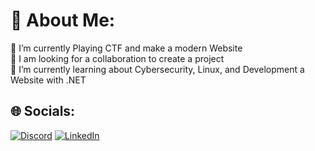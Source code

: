 # 💫 About Me:
🚩 I’m currently Playing CTF and make a modern Website <br>🤝 I am looking for a collaboration to create a project<br>🌱 I’m currently learning about Cybersecurity, Linux, and Development a Website with .NET


## 🌐 Socials:
[![Discord](https://img.shields.io/badge/Discord-%237289DA.svg?logo=discord&logoColor=white)](https://discord.gg/767965104707993600) [![LinkedIn](https://img.shields.io/badge/LinkedIn-%230077B5.svg?logo=linkedin&logoColor=white)](https://linkedin.com/in/zastaa) 

